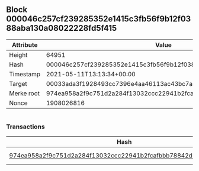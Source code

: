 ## Block 000046c257cf239285352e1415c3fb56f9b12f0388aba130a08022228fd5f415

Attribute | Value
--- | ---
Height | 64951
Hash | 000046c257cf239285352e1415c3fb56f9b12f0388aba130a08022228fd5f415
Timestamp | 2021-05-11T13:13:34+00:00
Target | 00033ada3f1928493cc7396e4aa46113ac43bc7ac52aab5d08e3934913716f64
Merke root | 974ea958a2f9c751d2a284f13032ccc22941b2fcafbbb78842dd2a1b5f227c07
Nonce | 1908026816

```

```

### Transactions

Hash | Amount
--- | ---
[974ea958a2f9c751d2a284f13032ccc22941b2fcafbbb78842dd2a1b5f227c07](974ea958a2f9c751d2a284f13032ccc22941b2fcafbbb78842dd2a1b5f227c07.md) | 10.00000000 SKEPTI 
